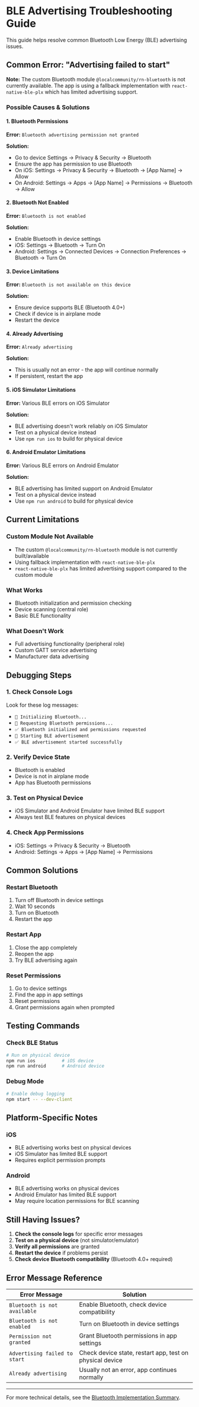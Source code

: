 # BLE Advertising Troubleshooting Guide

This guide helps resolve common Bluetooth Low Energy (BLE) advertising issues.

## Common Error: "Advertising failed to start"

**Note:** The custom Bluetooth module `@localcommunity/rn-bluetooth` is not currently available. The app is using a fallback implementation with `react-native-ble-plx` which has limited advertising support.

### Possible Causes & Solutions

#### 1. **Bluetooth Permissions**
**Error:** `Bluetooth advertising permission not granted`

**Solution:**
- Go to device Settings → Privacy & Security → Bluetooth
- Ensure the app has permission to use Bluetooth
- On iOS: Settings → Privacy & Security → Bluetooth → [App Name] → Allow
- On Android: Settings → Apps → [App Name] → Permissions → Bluetooth → Allow

#### 2. **Bluetooth Not Enabled**
**Error:** `Bluetooth is not enabled`

**Solution:**
- Enable Bluetooth in device settings
- iOS: Settings → Bluetooth → Turn On
- Android: Settings → Connected Devices → Connection Preferences → Bluetooth → Turn On

#### 3. **Device Limitations**
**Error:** `Bluetooth is not available on this device`

**Solution:**
- Ensure device supports BLE (Bluetooth 4.0+)
- Check if device is in airplane mode
- Restart the device

#### 4. **Already Advertising**
**Error:** `Already advertising`

**Solution:**
- This is usually not an error - the app will continue normally
- If persistent, restart the app

#### 5. **iOS Simulator Limitations**
**Error:** Various BLE errors on iOS Simulator

**Solution:**
- BLE advertising doesn't work reliably on iOS Simulator
- Test on a physical device instead
- Use `npm run ios` to build for physical device

#### 6. **Android Emulator Limitations**
**Error:** Various BLE errors on Android Emulator

**Solution:**
- BLE advertising has limited support on Android Emulator
- Test on a physical device instead
- Use `npm run android` to build for physical device

## Current Limitations

### Custom Module Not Available
- The custom `@localcommunity/rn-bluetooth` module is not currently built/available
- Using fallback implementation with `react-native-ble-plx`
- `react-native-ble-plx` has limited advertising support compared to the custom module

### What Works
- Bluetooth initialization and permission checking
- Device scanning (central role)
- Basic BLE functionality

### What Doesn't Work
- Full advertising functionality (peripheral role)
- Custom GATT service advertising
- Manufacturer data advertising

## Debugging Steps

### 1. Check Console Logs
Look for these log messages:
- `🔧 Initializing Bluetooth...`
- `🔐 Requesting Bluetooth permissions...`
- `✅ Bluetooth initialized and permissions requested`
- `📡 Starting BLE advertisement`
- `✅ BLE advertisement started successfully`

### 2. Verify Device State
- Bluetooth is enabled
- Device is not in airplane mode
- App has Bluetooth permissions

### 3. Test on Physical Device
- iOS Simulator and Android Emulator have limited BLE support
- Always test BLE features on physical devices

### 4. Check App Permissions
- iOS: Settings → Privacy & Security → Bluetooth
- Android: Settings → Apps → [App Name] → Permissions

## Common Solutions

### Restart Bluetooth
1. Turn off Bluetooth in device settings
2. Wait 10 seconds
3. Turn on Bluetooth
4. Restart the app

### Restart App
1. Close the app completely
2. Reopen the app
3. Try BLE advertising again

### Reset Permissions
1. Go to device settings
2. Find the app in app settings
3. Reset permissions
4. Grant permissions again when prompted

## Testing Commands

### Check BLE Status
```bash
# Run on physical device
npm run ios          # iOS device
npm run android      # Android device
```

### Debug Mode
```bash
# Enable debug logging
npm start -- --dev-client
```

## Platform-Specific Notes

### iOS
- BLE advertising works best on physical devices
- iOS Simulator has limited BLE support
- Requires explicit permission prompts

### Android
- BLE advertising works on physical devices
- Android Emulator has limited BLE support
- May require location permissions for BLE scanning

## Still Having Issues?

1. **Check the console logs** for specific error messages
2. **Test on a physical device** (not simulator/emulator)
3. **Verify all permissions** are granted
4. **Restart the device** if problems persist
5. **Check device Bluetooth compatibility** (Bluetooth 4.0+ required)

## Error Message Reference

| Error Message | Solution |
|---------------|----------|
| `Bluetooth is not available` | Enable Bluetooth, check device compatibility |
| `Bluetooth is not enabled` | Turn on Bluetooth in device settings |
| `Permission not granted` | Grant Bluetooth permissions in app settings |
| `Advertising failed to start` | Check device state, restart app, test on physical device |
| `Already advertising` | Usually not an error, app continues normally |

---

For more technical details, see the [Bluetooth Implementation Summary](BLUETOOTH_IMPLEMENTATION_SUMMARY.md).

